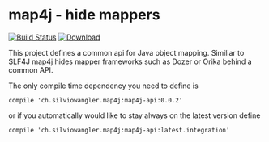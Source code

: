 # map4j - hide mappers

[![Build Status](https://travis-ci.org/saw303/map4j.svg?branch=master)](https://travis-ci.org/saw303/map4j)
[ ![Download](https://api.bintray.com/packages/saw303/releases/map4j/images/download.svg) ](https://bintray.com/saw303/releases/map4j/_latestVersion)

This project defines a common api for Java object mapping. Similiar to SLF4J map4j hides mapper frameworks such as Dozer or Orika behind a common API.

The only compile time dependency you need to define is


    compile 'ch.silviowangler.map4j:map4j-api:0.0.2'

or if you automatically would like to stay always on the latest version define

    compile 'ch.silviowangler.map4j:map4j-api:latest.integration'



